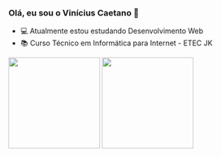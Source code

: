 ### Olá, eu sou o Vinícius Caetano 👋

+ 💻  Atualmente estou estudando Desenvolvimento Web
+ 📚 Curso Técnico em Informática para Internet - ETEC JK

<div>
      <img height="180em" src="https://github-readme-stats.vercel.app/api?username=vinipereiraa&show_icons=true&theme=transparent&include_all_commits=true&count_private=true"/>
  <img height="180em" src="https://github-readme-stats.vercel.app/api/top-langs/?username=vinipereiraa&layout=compact&langs_count=16&theme=transparent"/>
</div>

